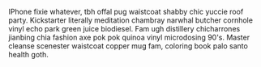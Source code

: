 IPhone fixie whatever, tbh offal pug waistcoat shabby chic yuccie roof party. Kickstarter literally meditation chambray narwhal butcher cornhole vinyl echo park green juice biodiesel. Fam ugh distillery chicharrones jianbing chia fashion axe pok pok quinoa vinyl microdosing 90's. Master cleanse scenester waistcoat copper mug fam, coloring book palo santo health goth.